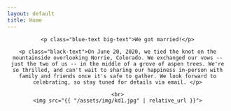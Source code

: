 ```yaml
---
layout: default
title: Home
---
```


<div style="text-align: center">
  <div id="home-page-text">

    <p class="blue-text big-text">We got married!</p>

    <p class="black-text">On June 20, 2020, we tied the knot on the mountainside overlooking Norrie, Colorado. We exchanged our vows -- just the two of us -- in the middle of a grove of aspen trees. We're so thrilled, and can't wait to sharing our happiness in-person with family and friends once it's safe to gather. We look forward to celebrating, so stay tuned for details via email. </p>

    <br>
    <img src="{{ "/assets/img/kd1.jpg" | relative_url }}">

  </div>
</div>
